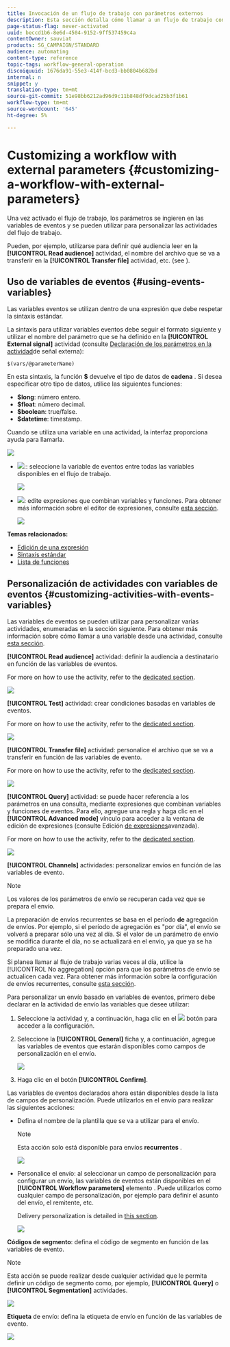 ```yaml
---
title: Invocación de un flujo de trabajo con parámetros externos
description: Esta sección detalla cómo llamar a un flujo de trabajo con parámetros externos.
page-status-flag: never-activated
uuid: beccd1b6-8e6d-4504-9152-9ff537459c4a
contentOwner: sauviat
products: SG_CAMPAIGN/STANDARD
audience: automating
content-type: reference
topic-tags: workflow-general-operation
discoiquuid: 1676da91-55e3-414f-bcd3-bb0804b682bd
internal: n
snippet: y
translation-type: tm+mt
source-git-commit: 51e98bb6212ad96d9c11b848df9dcad25b3f1b61
workflow-type: tm+mt
source-wordcount: '645'
ht-degree: 5%

---
```



# Customizing a workflow with external parameters {#customizing-a-workflow-with-external-parameters}

Una vez activado el flujo de trabajo, los parámetros se ingieren en las variables de eventos y se pueden utilizar para personalizar las actividades del flujo de trabajo.

Pueden, por ejemplo, utilizarse para definir qué audiencia leer en la **[!UICONTROL Read audience]** actividad, el nombre del archivo que se va a transferir en la **[!UICONTROL Transfer file]** actividad, etc. (see [](../../automating/using/customizing-workflow-external-parameters.md)).

## Uso de variables de eventos {#using-events-variables}

Las variables eventos se utilizan dentro de una expresión que debe respetar la sintaxis [](../../automating/using/advanced-expression-editing.md#standard-syntax)estándar.

La sintaxis para utilizar variables eventos debe seguir el formato siguiente y utilizar el nombre del parámetro que se ha definido en la **[!UICONTROL External signal]** actividad (consulte [Declaración de los parámetros en la actividad](../../automating/using/declaring-parameters-external-signal.md)de señal externa):

```
$(vars/@parameterName)
```

En esta sintaxis, la función **$** devuelve el tipo de datos de **cadena** . Si desea especificar otro tipo de datos, utilice las siguientes funciones:

* **$long**: número entero.
* **$float**: número decimal.
* **$boolean**: true/false.
* **$datetime**: timestamp.

Cuando se utiliza una variable en una actividad, la interfaz proporciona ayuda para llamarla.

![](assets/extsignal_callparameter.png)

* ![](assets/extsignal_picker.png):: seleccione la variable de eventos entre todas las variables disponibles en el flujo de trabajo.

   ![](assets/wkf_test_activity_variables.png)

* ![](assets/extsignal_expression_editor.png): edite expresiones que combinan variables y funciones. Para obtener más información sobre el editor de expresiones, consulte [esta sección](../../automating/using/advanced-expression-editing.md).

   ![](assets/wkf_test_activity_variables_expression.png)

**Temas relacionados:**

* [Edición de una expresión](../../automating/using/advanced-expression-editing.md#edit-an-expression)
* [Sintaxis estándar](../../automating/using/advanced-expression-editing.md#standard-syntax)
* [Lista de funciones](../../automating/using/list-of-functions.md)

## Personalización de actividades con variables de eventos {#customizing-activities-with-events-variables}

Las variables de eventos se pueden utilizar para personalizar varias actividades, enumeradas en la sección siguiente. Para obtener más información sobre cómo llamar a una variable desde una actividad, consulte [esta sección](../../automating/using/customizing-workflow-external-parameters.md#using-events-variables).

**[!UICONTROL Read audience]** actividad: definir la audiencia a destinatario en función de las variables de eventos.

For more on how to use the activity, refer to the [dedicated section](../../automating/using/read-audience.md).

![](assets/extsignal_activities_audience.png)

**[!UICONTROL Test]** actividad: crear condiciones basadas en variables de eventos.

For more on how to use the activity, refer to the [dedicated section](../../automating/using/test.md).

![](assets/extsignal_activities_test.png)

**[!UICONTROL Transfer file]** actividad: personalice el archivo que se va a transferir en función de las variables de evento.

For more on how to use the activity, refer to the [dedicated section](../../automating/using/transfer-file.md).

![](assets/extsignal_activities_transfer.png)

**[!UICONTROL Query]** actividad: se puede hacer referencia a los parámetros en una consulta, mediante expresiones que combinan variables y funciones de eventos. Para ello, agregue una regla y haga clic en el **[!UICONTROL Advanced mode]** vínculo para acceder a la ventana de edición de expresiones (consulte Edición [de expresiones](../../automating/using/advanced-expression-editing.md)avanzada).

For more on how to use the activity, refer to the [dedicated section](../../automating/using/query.md).

![](assets/extsignal_activities_query.png)

**[!UICONTROL Channels]** actividades: personalizar envíos en función de las variables de evento.

>[!NOTE]
>
>Los valores de los parámetros de envío se recuperan cada vez que se prepara el envío.
>
>La preparación de envíos recurrentes se basa en el período **de** agregación de envíos. Por ejemplo, si el período de agregación es &quot;por día&quot;, el envío se volverá a preparar sólo una vez al día. Si el valor de un parámetro de envío se modifica durante el día, no se actualizará en el envío, ya que ya se ha preparado una vez.
>
>Si planea llamar al flujo de trabajo varias veces al día, utilice la [!UICONTROL No aggregation] opción para que los parámetros de envío se actualicen cada vez. Para obtener más información sobre la configuración de envíos recurrentes, consulte [esta sección](/help/automating/using/email-delivery.md#configuration).

Para personalizar un envío basado en variables de eventos, primero debe declarar en la actividad de envío las variables que desee utilizar:

1. Seleccione la actividad y, a continuación, haga clic en el ![](assets/dlv_activity_params-24px.png) botón para acceder a la configuración.
1. Seleccione la **[!UICONTROL General]** ficha y, a continuación, agregue las variables de eventos que estarán disponibles como campos de personalización en el envío.

   ![](assets/extsignal_activities_delivery.png)

1. Haga clic en el botón **[!UICONTROL Confirm]**.

Las variables de eventos declarados ahora están disponibles desde la lista de campos de personalización. Puede utilizarlos en el envío para realizar las siguientes acciones:

* Defina el nombre de la plantilla que se va a utilizar para el envío.

   >[!NOTE]
   >
   >Esta acción solo está disponible para envíos **recurrentes** .

   ![](assets/extsignal_activities_template.png)

* Personalice el envío: al seleccionar un campo de personalización para configurar un envío, las variables de eventos están disponibles en el **[!UICONTROL Workflow parameters]** elemento . Puede utilizarlos como cualquier campo de personalización, por ejemplo para definir el asunto del envío, el remitente, etc.

   Delivery personalization is detailed in [this section](../../designing/using/personalization.md).

   ![](assets/extsignal_activities_perso.png)

**Códigos de segmento**: defina el código de segmento en función de las variables de evento.

>[!NOTE]
>
>Esta acción se puede realizar desde cualquier actividad que le permita definir un código de segmento como, por ejemplo, **[!UICONTROL Query]** o **[!UICONTROL Segmentation]** actividades.

![](assets/extsignal_activities_segment.png)

**Etiqueta** de envío: defina la etiqueta de envío en función de las variables de evento.

![](assets/extsignal_activities_label.png)
